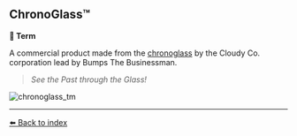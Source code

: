 ## ChronoGlass™️

**📑 Term**

A commercial product made from the [chronoglass](https://zeithalt.github.io/r/chronoglass.html) by the Cloudy Co. corporation lead by Bumps The Businessman. 

> _See the Past through the Glass!_

![chronoglass_tm](https://zeithalt.github.io/r/i/chronoglass_tm.png)


----------
[⬅️ Back to index](/index.md#29a0_s)